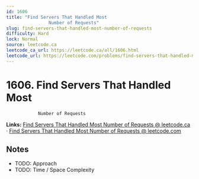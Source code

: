 ```yaml
--- 
id: 1606
title: "Find Servers That Handled Most
                Number of Requests"
slug: find-servers-that-handled-most-number-of-requests
difficulty: Hard
lock: Normal
source: leetcode.ca
leetcode_ca_url: https://leetcode.ca/all/1606.html
leetcode_url: https://leetcode.com/problems/find-servers-that-handled-most-number-of-requests/
---
```


# 1606. Find Servers That Handled Most
                Number of Requests

**Links:** [Find Servers That Handled Most
                Number of Requests @ leetcode.ca](https://leetcode.ca/all/1606.html) · [Find Servers That Handled Most
                Number of Requests @ leetcode.com](https://leetcode.com/problems/find-servers-that-handled-most-number-of-requests/)

## Notes
- TODO: Approach
- TODO: Time / Space Complexity
